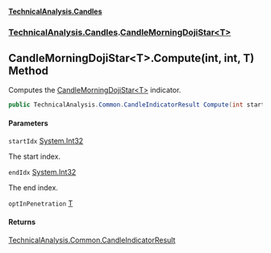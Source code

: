 #### [TechnicalAnalysis\.Candles](Atypical.TechnicalAnalysis.Candles.md 'Atypical\.TechnicalAnalysis\.Candles')
### [TechnicalAnalysis\.Candles](Atypical.TechnicalAnalysis.Candles.md#TechnicalAnalysis.Candles 'TechnicalAnalysis\.Candles').[CandleMorningDojiStar&lt;T&gt;](CandleMorningDojiStar_T_.md 'TechnicalAnalysis\.Candles\.CandleMorningDojiStar\<T\>')

## CandleMorningDojiStar\<T\>\.Compute\(int, int, T\) Method

Computes the [CandleMorningDojiStar&lt;T&gt;](CandleMorningDojiStar_T_.md 'TechnicalAnalysis\.Candles\.CandleMorningDojiStar\<T\>') indicator\.

```csharp
public TechnicalAnalysis.Common.CandleIndicatorResult Compute(int startIdx, int endIdx, in T optInPenetration);
```
#### Parameters

<a name='TechnicalAnalysis.Candles.CandleMorningDojiStar_T_.Compute(int,int,T).startIdx'></a>

`startIdx` [System\.Int32](https://docs.microsoft.com/en-us/dotnet/api/System.Int32 'System\.Int32')

The start index\.

<a name='TechnicalAnalysis.Candles.CandleMorningDojiStar_T_.Compute(int,int,T).endIdx'></a>

`endIdx` [System\.Int32](https://docs.microsoft.com/en-us/dotnet/api/System.Int32 'System\.Int32')

The end index\.

<a name='TechnicalAnalysis.Candles.CandleMorningDojiStar_T_.Compute(int,int,T).optInPenetration'></a>

`optInPenetration` [T](CandleMorningDojiStar_T_.md#TechnicalAnalysis.Candles.CandleMorningDojiStar_T_.T 'TechnicalAnalysis\.Candles\.CandleMorningDojiStar\<T\>\.T')

#### Returns
[TechnicalAnalysis\.Common\.CandleIndicatorResult](https://docs.microsoft.com/en-us/dotnet/api/TechnicalAnalysis.Common.CandleIndicatorResult 'TechnicalAnalysis\.Common\.CandleIndicatorResult')